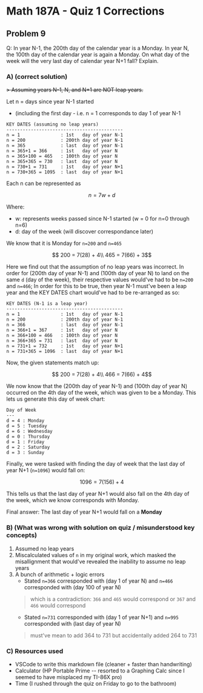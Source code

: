 # Math 187A - Quiz 1 Corrections

## Problem 9

Q: In year N-1, the 200th day of the calendar year is a Monday. In year N, the 100th day of the calendar year is again a Monday. On what day of the week will the very last day of calendar year N+1 fall? Explain.

### A) (correct solution)

~~> Assuming years N-1, N, and N+1 are NOT leap years.~~

Let n = days since year N-1 started 
- (including the first day - i.e. n = 1 corresponds to day 1 of year N-1

```
KEY DATES (assuming no leap years)
-------------------------------------------
n = 1               : 1st   day of year N-1
n = 200             : 200th day of year N-1
n = 365             : last  day of year N-1
n = 365+1 = 366     : 1st   day of year N
n = 365+100 = 465   : 100th day of year N
n = 365+365 = 730   : last  day of year N
n = 730+1 = 731     : 1st   day of year N+1
n = 730+365 = 1095  : last  day of year N+1
```

Each n can be represented as 

$$ n = 7w + d $$

Where:
- w: represents weeks passed since N-1 started (w = 0 for n=0 through n=6)
- d: day of the week (will discover correspondance later)

We know that it is Monday for `n=200` and `n=465`

$$ 200 = 7(28) + 4\\
   465 = 7(66) + 3$$

Here we find out that the assumption of no leap years was incorrect. In order for (200th day of year N-1) and (100th day of year N) to land on the same `d` (day of the week), their respective values would've had to be `n=200` and `n=466`; In order for this to be true, then year N-1 must've been a leap year and the KEY DATES chart would've had to be re-arranged as so:

```
KEY DATES (N-1 is a leap year)
-------------------------------------------
n = 1               : 1st   day of year N-1
n = 200             : 200th day of year N-1
n = 366             : last  day of year N-1
n = 366+1 = 367     : 1st   day of year N
n = 366+100 = 466   : 100th day of year N
n = 366+365 = 731   : last  day of year N
n = 731+1 = 732     : 1st   day of year N+1
n = 731+365 = 1096  : last  day of year N+1
```

Now, the given statements match up:

$$ 200 = 7(28) + 4\\
   466 = 7(66) + 4$$

We now know that the (200th day of year N-1) and (100th day of year N) occurred on the 4th day of the week, which was given to be a Monday. This lets us generate this day of week chart:

```
Day of Week
---
d = 4 : Monday
d = 5 : Tuesday
d = 6 : Wednesday
d = 0 : Thursday
d = 1 : Friday
d = 2 : Saturday
d = 3 : Sunday
```

Finally, we were tasked with finding the day of week that the last day of year N+1 (`n=1096`) would fall on:

$$ 1096 = 7(156) + 4$$

This tells us that the last day of year N+1 would also fall on the 4th day of the week, which we know corresponds with Monday.

Final answer: The last day of year N+1 would fall on a **Monday**

### B) (What was wrong with solution on quiz / misunderstood key concepts)

1. Assumed no leap years
2. Miscalculated values of `n` in my original work, which masked the misallignment that would've revealed the inability to assume no leap years
3. A bunch of arithmetic + logic errors
    - Stated `n=366` corresponded with (day 1 of year N) and `n=466` corresponded with (day 100 of year N) 
    > which is a contradiction: `366` and `465` would correspond or `367` and `466` would correspond
    - Stated `n=731` corresponded with (day 1 of year N+1) and `n=995` corresponded with (last day of year N) 
    > must've mean to add 364 to 731 but accidentally added 264 to 731

### C) Resources used

- VSCode to write this markdown file (cleaner + faster than handwriting)
- Calculator (HP Portable Prime -- resorted to a Graphing Calc since I seemed to have misplaced my TI-86X pro)
- Time (I rushed through the quiz on Friday to go to the bathroom)